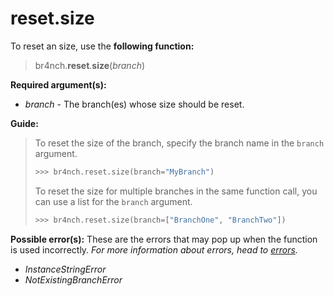 # reset.size

To reset an size, use the **following function:**

> br4nch.**reset**.**size**(*branch*)

**Required argument(s):**

- *branch* - The branch(es) whose size should be reset.

**Guide:**

> To reset the size of the branch, specify the branch name in the `branch` argument.
>
> ```python
> >>> br4nch.reset.size(branch="MyBranch")
> ```
>
> To reset the size for multiple branches in the same function call, you can use a list for the `branch` argument.
>
> ```python
> >>> br4nch.reset.size(branch=["BranchOne", "BranchTwo"])
> ```

**Possible error(s):**
These are the errors that may pop up when the function is used incorrectly.
*For more information about errors, head to [errors](../../guides/errors.md).*

- *InstanceStringError*
- *NotExistingBranchError*

